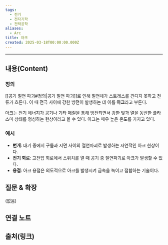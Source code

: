 ```yaml
---
tags:
  - 전기
  - 전자기학
  - 전력공학
aliases:
  - Arc
title: 아크
created: 2025-03-18T00:00:00.000Z
---
```


---

## 내용(Content)

### 정의

[[공기 절연 파괴#정의|공기 절연 파괴]]로 인해 절연체가 스트레스를 견디지 못하고 전류가 흐른다. 이 때 전극 사이에 강한 방전이 발생하는 데 이를 **아크**라고 부른다. 

아크는 전기 에너지가 공기나 기타 매질을 통해 방전되면서 강한 빛과 열을 동반한 플라스마 상태를 형성하는 현상이라고 볼 수 있다. 아크는 매우 높은 온도를 가지고 있다.

### 예시

- **번개**: 대기 중에서 구름과 지면 사이의 절연파괴로 발생하는 자연적인 아크 현상이다.
- **전기 회로**: 고전압 회로에서 스위치를 열 때 공기 중 절연파괴로 아크가 발생할 수 있다.
- **용접**: 아크 용접은 의도적으로 아크를 발생시켜 금속을 녹이고 접합하는 기술이다.

## 질문 & 확장

(없음)

## 연결 노트

## 출처(링크)





